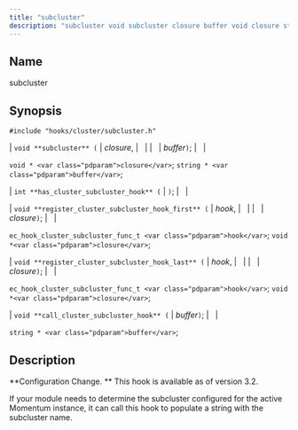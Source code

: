 ```yaml
---
title: "subcluster"
description: "subcluster void subcluster closure buffer void closure string buffer int has cluster subcluster hook void register cluster subcluster hook first hook closure ec hook cluster subcluster func t hook void closure void register cluster subcluster hook last hook closure ec hook cluster subcluster func t hook void closure void call..."
---
```


<a name="hooks.cluster.subcluster"></a> 
## Name

subcluster

## Synopsis

`#include "hooks/cluster/subcluster.h"`

| `void **subcluster** (` | <var class="pdparam">closure</var>, |   |
|   | <var class="pdparam">buffer</var>`)`; |   |

`void * <var class="pdparam">closure</var>`;
`string * <var class="pdparam">buffer</var>`;

| `int **has_cluster_subcluster_hook** (` | `)`; |   |

| `void **register_cluster_subcluster_hook_first** (` | <var class="pdparam">hook</var>, |   |
|   | <var class="pdparam">closure</var>`)`; |   |

`ec_hook_cluster_subcluster_func_t <var class="pdparam">hook</var>`;
`void *<var class="pdparam">closure</var>`;

| `void **register_cluster_subcluster_hook_last** (` | <var class="pdparam">hook</var>, |   |
|   | <var class="pdparam">closure</var>`)`; |   |

`ec_hook_cluster_subcluster_func_t <var class="pdparam">hook</var>`;
`void *<var class="pdparam">closure</var>`;

| `void **call_cluster_subcluster_hook** (` | <var class="pdparam">buffer</var>`)`; |   |

`string * <var class="pdparam">buffer</var>`;<a name="idp44687904"></a> 
## Description

**Configuration Change. ** This hook is available as of version 3.2.

If your module needs to determine the subcluster configured for the active Momentum instance, it can call this hook to populate a string with the subcluster name.